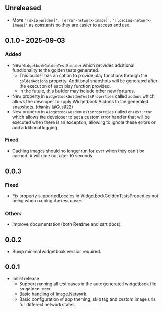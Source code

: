 ## Unreleased
- Move `'[skip-golden]'`, `'[error-network-image]'`, `'[loading-network-image]'` as constants so they are easier to access and use.

## 0.1.0 - 2025-09-03
### Added
- New `WidgetbookGoldenTestBuilder` which provides additional functionality to the golden tests generated.
  * This builder has an option to provide play functions through the `goldenActions` property. Additional snapshots will be generated after the execution of each play function provided.
  * In the future, this builder may include other new features.
- New property in `WidgetbookGoldenTestsProperties` called `addons` which allows the developer to apply Widgetbook Addons to the generated snapshots. (thanks @Gustl22)
- New property in `WidgetbookGoldenTestsProperties` called `onTestError` which allows the developer to set a custom error handler that will be executed when there is an exception, allowing to ignore these errors or add additional logging.

### Fixed
- Caching images should no longer run for ever when they can't be cached. It will time out after 10 seconds.

## 0.0.3
### Fixed
- Fix property supportedLocales in WidgetbookGoldenTestsProperties not being when running the test cases.

### Others
- Improve documentation (both Readme and dart docs).

## 0.0.2
- Bump minimal widgetbook version required.

## 0.0.1
* Initial release
  - Support running all test cases in the auto generated widgetbook file as golden tests.
  - Basic handling of Image.Network.
  - Basic configuration of app theming, skip tag and custom image urls for different network states.
